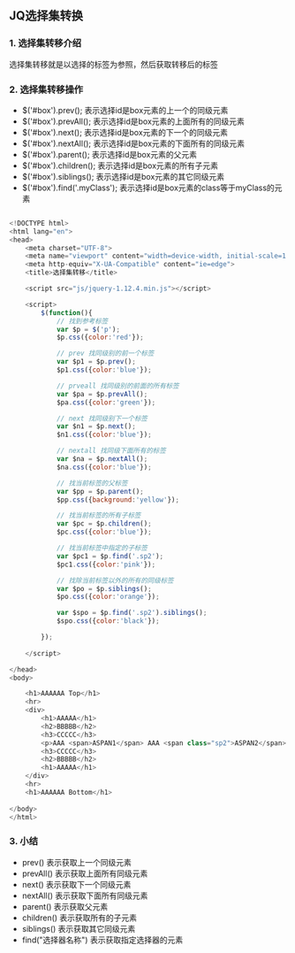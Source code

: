 ## JQ选择集转换

### 1. 选择集转移介绍

选择集转移就是以选择的标签为参照，然后获取转移后的标签

### 2. 选择集转移操作

- $('#box').prev(); 表示选择id是box元素的上一个的同级元素
- $('#box').prevAll(); 表示选择id是box元素的上面所有的同级元素
- $('#box').next(); 表示选择id是box元素的下一个的同级元素
- $('#box').nextAll(); 表示选择id是box元素的下面所有的同级元素
- $('#box').parent(); 表示选择id是box元素的父元素
- $('#box').children(); 表示选择id是box元素的所有子元素
- $('#box').siblings(); 表示选择id是box元素的其它同级元素
- $('#box').find('.myClass'); 表示选择id是box元素的class等于myClass的元素

```js

<!DOCTYPE html>
<html lang="en">
<head>
    <meta charset="UTF-8">
    <meta name="viewport" content="width=device-width, initial-scale=1.0">
    <meta http-equiv="X-UA-Compatible" content="ie=edge">
    <title>选择集转移</title>

    <script src="js/jquery-1.12.4.min.js"></script>

    <script>
        $(function(){
            // 找到参考标签
            var $p = $('p');
            $p.css({color:'red'});

            // prev 找同级别的前一个标签
            var $p1 = $p.prev();
            $p1.css({color:'blue'});

            // prveall 找同级别的前面的所有标签
            var $pa = $p.prevAll();
            $pa.css({color:'green'});

            // next 找同级别下一个标签
            var $n1 = $p.next();
            $n1.css({color:'blue'});

            // nextall 找同级下面所有的标签
            var $na = $p.nextAll();
            $na.css({color:'blue'});

            // 找当前标签的父标签
            var $pp = $p.parent();
            $pp.css({background:'yellow'});

            // 找当前标签的所有子标签
            var $pc = $p.children();
            $pc.css({color:'blue'});

            // 找当前标签中指定的子标签
            var $pc1 = $p.find('.sp2');
            $pc1.css({color:'pink'});

            // 找除当前标签以外的所有的同级标签
            var $po = $p.siblings();
            $po.css({color:'orange'});

            var $spo = $p.find('.sp2').siblings();
            $spo.css({color:'black'});

        });    
    
    </script>

</head>
<body>

    <h1>AAAAAA Top</h1>
    <hr>
    <div>
        <h1>AAAAA</h1>
        <h2>BBBBB</h2>
        <h3>CCCCC</h3>
        <p>AAA <span>ASPAN1</span> AAA <span class="sp2">ASPAN2</span> AAA <span>ASPAN3</span> AAAAA</p>
        <h3>CCCCC</h3>
        <h2>BBBBB</h2>
        <h1>AAAAA</h1>
    </div>
    <hr>
    <h1>AAAAAA Bottom</h1>
    
</body>
</html>
```

### 3. 小结

- prev() 表示获取上一个同级元素
- prevAll() 表示获取上面所有同级元素
- next() 表示获取下一个同级元素
- nextAll() 表示获取下面所有同级元素
- parent() 表示获取父元素
- children() 表示获取所有的子元素
- siblings() 表示获取其它同级元素
- find("选择器名称") 表示获取指定选择器的元素